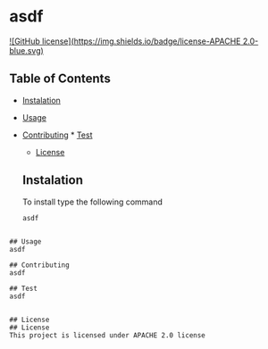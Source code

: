 # asdf
  [![GitHub license](https://img.shields.io/badge/license-APACHE 2.0-blue.svg)](https://github.com/asdf/asdf)
  ## Table of Contents
  * [Instalation](#instalation)
  * [Usage](#usage)
   * [Contributing](#contributing)
    * [Test](#test)
     * [License](#license)

     ## Instalation
     To install type the following command

     ```
     asdf
 ```

 ## Usage
 asdf

 ## Contributing
 asdf

 ## Test
 asdf


 ## License
 ## License
This project is licensed under APACHE 2.0 license
